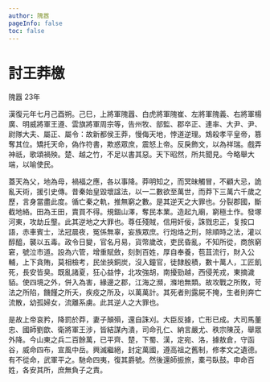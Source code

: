 ```yaml
---
author: 隗嚣
pageInfo: false
toc: false
---
```


<div class="heti heti--vertical">

# 討王莽檄

隗囂 23年

漢復元年七月己酉朔。己巳，上將軍隗囂、白虎將軍隗崔、左將軍隗義、右將軍楊廣、明威將軍王遵、雲旗將軍周宗等，告州牧、部監、郡卒正、連率、大尹、尹、尉隊大夫、屬正、屬令：故新都侯王莽，慢侮天地，悖道逆理。鴆殺孝平皇帝，篡奪其位。矯托天命，偽作符書，欺惑眾庶，震怒上帝。反戾飾文，以為祥瑞。戲弄神祇，歌頌禍殃。楚、越之竹，不足以書其惡。天下昭然，所共聞見。今略舉大端，以喻使民。

蓋天為父，地為母，禍福之應，各以事降。莽明知之，而冥昧觸冒，不顧大忌，詭亂天術，援引史傳。昔秦始皇毀壞諡法，以一二數欲至萬世，而莽下三萬六千歲之歷，言身當盡此度。循亡秦之軌，推無窮之數。是其逆天之大罪也。分裂郡國，斷截地絡。田為王田，賣買不得。規錮山澤，奪民本業。造起九廟，窮極土作。發塚河東，攻劫丘壟。此其逆地之大罪也。尊任殘賊，信用奸佞，誅戮忠正，复按口語，赤車賓士，法冠晨夜，冤係無辜，妄族眾庶。行炮烙之刑，除順時之法，灌以醇醯，襲以五毒。政令日變，官名月易，貨幣歲改，吏民昏亂，不知所從，商旅窮窘，號泣市道。設為六管，增重賦斂，刻剝百姓，厚自奉養，苞苴流行，財入公輔，上下貪賄，莫相檢考，民坐挾銅炭，沒入鐘官，徒隸殷積，數十萬人，工匠飢死，長安皆臭。既亂諸夏，狂心益悖，北攻強胡，南擾勁越，西侵羌戎，東摘濊貊。使四境之外，併入為害，緣邊之郡，江海之瀕，滌地無類。故攻戰之所敗，苛法之所陷，饑饉之所夭，疾疫之所及，以萬萬計。其死者則露屍不掩，生者則奔亡流散，幼孤婦女，流離系虜。此其逆人之大罪也。

是故上帝哀矜，降罰於莽，妻子顛殞，還自誅刈。大臣反據，亡形已成。大司馬董忠、國師劉歆、衛將軍王涉，皆結謀內潰，司命孔仁、納言嚴尤、秩宗陳茂，舉眾外降。今山東之兵二百餘萬，已平齊、楚，下蜀、漢，定宛、洛，據敖倉，守函谷，威命四布，宣風中岳。興滅繼絕，封定萬國，遵高祖之舊制，修孝文之遺德。有不從命，武軍平之。馳命四夷，復其爵號。然後還師振旅，橐弓臥鼓。申命百姓，各安其所，庶無負子之責。

</div>

